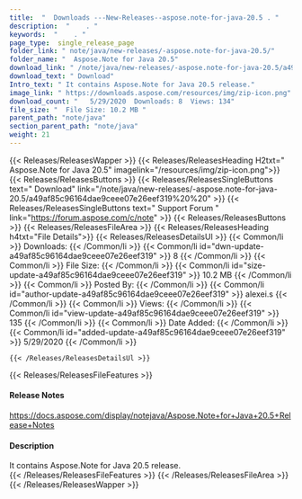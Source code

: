 ```yaml
---
title:  "  Downloads ---New-Releases--aspose.note-for-java-20.5 . " 
description:  "    . " 
keywords:  "    . " 
page_type:  single_release_page
folder_link: " note/java/new-releases/-aspose.note-for-java-20.5/"
folder_name: "  Aspose.Note for Java 20.5"
download_link: " /note/java/new-releases/-aspose.note-for-java-20.5/a49af85c96164dae9ceee07e26eef319"
download_text: " Download"
Intro_text: " It contains Aspose.Note for Java 20.5 release."
image_link: " https://downloads.aspose.com/resources/img/zip-icon.png"
download_count: "   5/29/2020  Downloads: 8  Views: 134"
file_size: "  File Size: 10.2 MB "
parent_path: "note/java"
section_parent_path: "note/java"
weight: 21 
---
```


{{< Releases/ReleasesWapper >}}
  {{< Releases/ReleasesHeading H2txt="  Aspose.Note for Java 20.5" imagelink="/resources/img/zip-icon.png">}}
  {{< Releases/ReleasesButtons >}}
    {{< Releases/ReleasesSingleButtons text=" Download" link="/note/java/new-releases/-aspose.note-for-java-20.5/a49af85c96164dae9ceee07e26eef319%20%20" >}}
    {{< Releases/ReleasesSingleButtons text=" Support Forum " link="https://forum.aspose.com/c/note" >}}
  {{< Releases/ReleasesButtons >}}
  {{< Releases/ReleasesFileArea >}}
    {{< Releases/ReleasesHeading h4txt="File Details">}}
    {{< Releases/ReleasesDetailsUl >}}
            {{< Common/li  >}} Downloads: {{< /Common/li >}} 
      {{< Common/li id="dwn-update-a49af85c96164dae9ceee07e26eef319" >}} 8 {{< /Common/li >}} 
      {{< Common/li  >}} File Size: {{< /Common/li >}} 
      {{< Common/li id="size-update-a49af85c96164dae9ceee07e26eef319" >}} 10.2 MB {{< /Common/li >}} 
      {{< Common/li  >}} Posted By: {{< /Common/li >}} 
      {{< Common/li id="author-update-a49af85c96164dae9ceee07e26eef319" >}} alexei.s {{< /Common/li >}} 
      {{< Common/li  >}} Views: {{< /Common/li >}} 
      {{< Common/li id="view-update-a49af85c96164dae9ceee07e26eef319" >}} 135 {{< /Common/li >}} 
      {{< Common/li  >}} Date Added: {{< /Common/li >}} 
      {{< Common/li id="added-update-a49af85c96164dae9ceee07e26eef319" >}} 5/29/2020 {{< /Common/li >}} 

    {{< /Releases/ReleasesDetailsUl >}}

  {{< Releases/ReleasesFileFeatures >}}
      <h4>Release Notes</h4><div><a href="https://docs.aspose.com/display/notejava/Aspose.Note+for+Java+20.5+Release+Notes">https://docs.aspose.com/display/notejava/Aspose.Note+for+Java+20.5+Release+Notes</a></div><h4>Description</h4><div class="HTMLDescription">It contains Aspose.Note for Java 20.5 release.</div>
  {{< /Releases/ReleasesFileFeatures >}}
 {{< /Releases/ReleasesFileArea >}}
{{< /Releases/ReleasesWapper >}}


